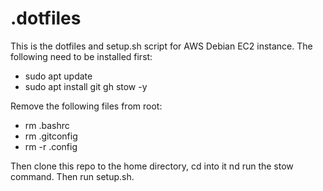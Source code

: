 # .dotfiles

This is the dotfiles and setup.sh script for AWS Debian EC2 instance.
The following need to be installed first:
- sudo apt update
- sudo apt install git gh stow -y

Remove the following files from root:
- rm .bashrc
- rm .gitconfig
- rm -r .config

Then clone this repo to the home directory, cd into it nd run the stow command. Then run setup.sh.

